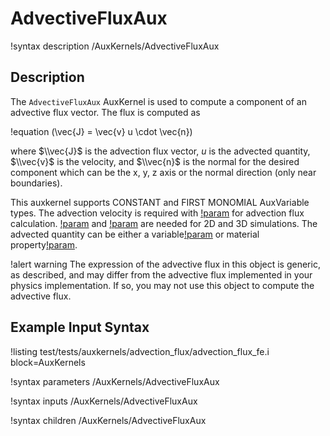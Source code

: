 # AdvectiveFluxAux

!syntax description /AuxKernels/AdvectiveFluxAux

## Description

The `AdvectiveFluxAux` AuxKernel is used to compute a component of an advective flux vector. The flux is computed as

!equation
(\\vec{J} = \\vec{v} u \\cdot \\vec{n})

where $\\vec{J}$ is the advection flux vector, $u$ is the advected quantity, $\\vec{v}$ is the velocity, and $\\vec{n}$ is the normal for the desired component which can be the x, y, z axis or the normal direction (only near boundaries).

This auxkernel supports CONSTANT and FIRST MONOMIAL AuxVariable types. The advection velocity is required with [!param](/AuxKernels/AdvectiveFluxAux/vel_x) for advection flux calculation. [!param](/Postprocessors/SideAdvectiveFluxIntegral/vel_y) and [!param](/Postprocessors/SideAdvectiveFluxIntegral/vel_z) are needed for 2D and 3D simulations. The advected quantity can be either a variable[!param](/AuxKernels/AdvectiveFluxAux/advected_variable) or material property[!param](/AuxKernels/AdvectiveFluxAux/advected_mat_prop).

!alert warning
The expression of the advective flux in this object is generic, as described, and may differ from the advective flux implemented in your physics implementation. If so, you may not use this object to compute the advective flux.

## Example Input Syntax

!listing test/tests/auxkernels/advection_flux/advection_flux_fe.i block=AuxKernels

!syntax parameters /AuxKernels/AdvectiveFluxAux

!syntax inputs /AuxKernels/AdvectiveFluxAux

!syntax children /AuxKernels/AdvectiveFluxAux
